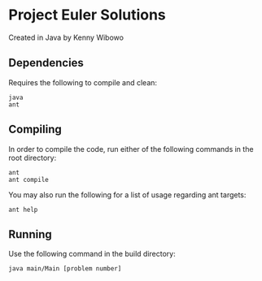# Project Euler Solutions #

Created in Java by Kenny Wibowo

## Dependencies ##

Requires the following to compile and clean:

	java
	ant

## Compiling ##

In order to compile the code, run either of the following commands in the root directory:

	ant
	ant compile

You may also run the following for a list of usage regarding ant targets:

	ant help

## Running ##

Use the following command in the build directory:

	java main/Main [problem number]

